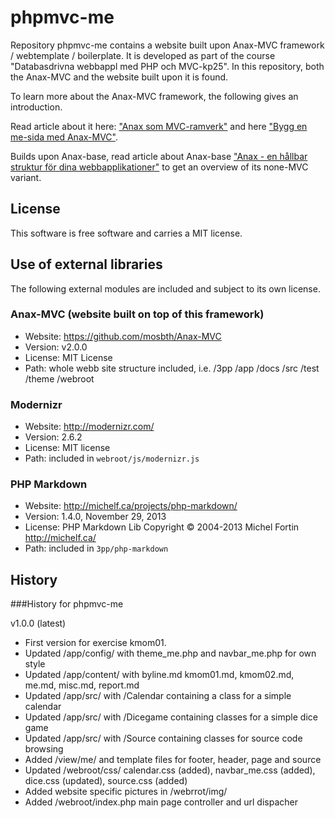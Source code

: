 phpmvc-me
=========

Repository phpmvc-me contains a website built upon Anax-MVC framework / webtemplate / boilerplate. It is developed as part of
the course "Databasdrivna webbappl med PHP och MVC-kp25". In this repository, both the Anax-MVC and the website built upon it is found.

To learn more about the Anax-MVC framework, the following gives an introduction.

Read article about it here: ["Anax som MVC-ramverk"](http://dbwebb.se/kunskap/anax-som-mvc-ramverk) and here ["Bygg en me-sida med Anax-MVC"](http://dbwebb.se/kunskap/bygg-en-me-sida-med-anax-mvc). 

Builds upon Anax-base, read article about Anax-base ["Anax - en hållbar struktur för dina webbapplikationer"](http://dbwebb.se/kunskap/anax-en-hallbar-struktur-for-dina-webbapplikationer) to get an overview of its none-MVC variant. 



License 
------------------

This software is free software and carries a MIT license.



Use of external libraries
-----------------------------------

The following external modules are included and subject to its own license.

### Anax-MVC (website built on top of this framework)
* Website: https://github.com/mosbth/Anax-MVC
* Version: v2.0.0
* License: MIT License
* Path: whole webb site structure included, i.e. /3pp /app /docs /src /test /theme /webroot



### Modernizr
* Website: http://modernizr.com/
* Version: 2.6.2
* License: MIT license 
* Path: included in `webroot/js/modernizr.js`



### PHP Markdown
* Website: http://michelf.ca/projects/php-markdown/
* Version: 1.4.0, November 29, 2013
* License: PHP Markdown Lib Copyright © 2004-2013 Michel Fortin http://michelf.ca/ 
* Path: included in `3pp/php-markdown`




History
-----------------------------------


###History for phpmvc-me

v1.0.0 (latest)

* First version for exercise kmom01.
* Updated /app/config/ with theme_me.php and navbar_me.php for own style
* Updated /app/content/ with byline.md kmom01.md, kmom02.md, me.md, misc.md, report.md
* Updated /app/src/ with /Calendar containing a class for a simple calendar
* Updated /app/src/ with /Dicegame containing classes for a simple dice game
* Updated /app/src/ with /Source containing classes for source code browsing
* Added /view/me/ and template files for footer, header, page and source
* Updated /webroot/css/ calendar.css (added), navbar_me.css (added), dice.css (updated), source.css (added)
* Added website specific pictures in /webrrot/img/
* Added /webroot/index.php main page controller and url dispacher 


